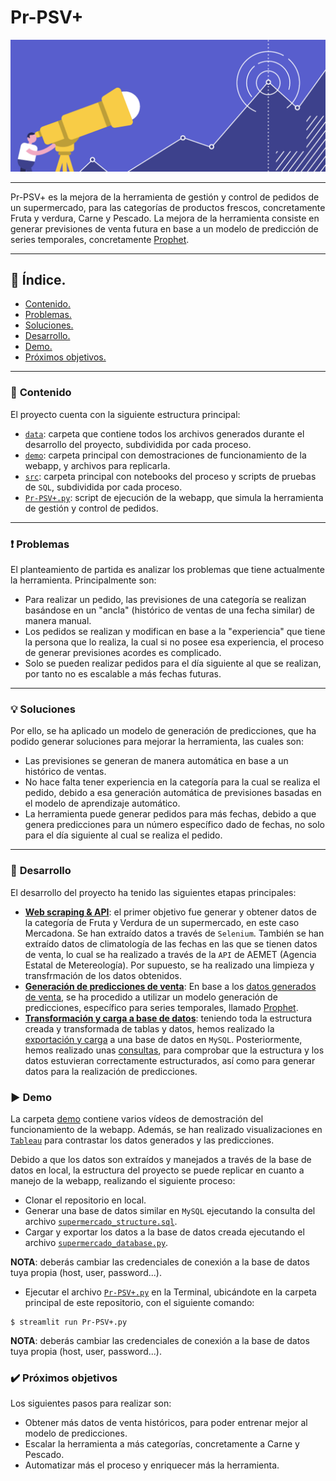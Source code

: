 # **Pr-PSV+**

![portada](https://github.com/dapafer/auto_Pr-PSV/blob/main/images/sales_preds.png)

---

Pr-PSV+ es la mejora de la herramienta de gestión y control de pedidos de un supermercado, para las categorías de productos frescos, concretamente Fruta y verdura, Carne y Pescado. La mejora de la herramienta consiste en generar previsiones de venta futura en base a un modelo de predicción de series temporales, concretamente [Prophet](https://facebook.github.io/prophet/).

---
## 📌 **Índice.**

- [Contenido.](#contenido)
- [Problemas.](#problemas)
- [Soluciones.](#soluciones)
- [Desarrollo.](#desarrollo)
- [Demo.](#demo)
- [Próximos objetivos.](#proximos_objetivos)

---
<a name='contenido'/>

### 📂 **Contenido**

El proyecto cuenta con la siguiente estructura principal:

- [`data`](https://github.com/dapafer/auto_Pr-PSV/tree/main/data): carpeta que contiene todos los archivos generados durante el desarrollo del proyecto, subdividida por cada proceso.
- [`demo`](https://github.com/dapafer/auto_Pr-PSV/tree/main/demo): carpeta principal con demostraciones de funcionamiento de la webapp, y archivos para replicarla.
- [`src`](https://github.com/dapafer/auto_Pr-PSV/tree/main/src): carpeta principal con notebooks del proceso y scripts de pruebas de `SQL`, subdividida por cada proceso.
- [`Pr-PSV+.py`](https://github.com/dapafer/auto_Pr-PSV/blob/main/Pr-PSV%2B.py): script de ejecución de la webapp, que simula la herramienta de gestión y control de pedidos.

---
<a name='problemas'/>

### ❗️ **Problemas**

El planteamiento de partida es analizar los problemas que tiene actualmente la herramienta. Principalmente son:

- Para realizar un pedido, las previsiones de una categoría se realizan basándose en un "ancla" (histórico de ventas de una fecha similar) de manera manual.
- Los pedidos se realizan y modifican en base a la "experiencia" que tiene la persona que lo realiza, la cual si no posee esa experiencia, el proceso de generar previsiones acordes es complicado.
- Solo se pueden realizar pedidos para el día siguiente al que se realizan, por tanto no es escalable a más fechas futuras.

---
<a name='soluciones'/>

### 💡 **Soluciones**

Por ello, se ha aplicado un modelo de generación de predicciones, que ha podido generar soluciones para mejorar la herramienta, las cuales son:

- Las previsiones se generan de manera automática en base a un histórico de ventas.
- No hace falta tener experiencia en la categoría para la cual se realiza el pedido, debido a esa generación automática de previsiones basadas en el modelo de aprendizaje automático.
- La herramienta puede generar pedidos para más fechas, debido a que genera predicciones para un número específico dado de fechas, no solo para el día siguiente al cual se realiza el pedido.

---
<a name='desarrollo'/>

### 📝 **Desarrollo**

El desarrollo del proyecto ha tenido las siguientes etapas principales:

- [**Web scraping & API**](https://github.com/dapafer/auto_Pr-PSV/tree/main/src/scraping): el primer objetivo fue generar y obtener datos de la categoría de Fruta y Verdura de un supermercado, en este caso Mercadona. Se han extraído datos a través de `Selenium`. También se han extraído datos de climatología de las fechas en las que se tienen datos de venta, lo cual se ha realizado a través de la `API` de AEMET (Agencia Estatal de Metereología). Por supuesto, se ha realizado una limpieza y transfrmación de los datos obtenidos.
- [**Generación de predicciones de venta**](https://github.com/dapafer/auto_Pr-PSV/tree/main/src/preds): En base a los [datos generados de venta](https://github.com/dapafer/auto_Pr-PSV/blob/main/src/database/random_data_values_fyv.ipynb), se ha procedido a utilizar un modelo generación de predicciones, específico para series temporales, llamado [Prophet](https://github.com/dapafer/auto_Pr-PSV/blob/main/src/preds/preds_fyv_prevision.ipynb).
- [**Transformación y carga a base de datos**](https://github.com/dapafer/auto_Pr-PSV/tree/main/src/database): teniendo toda la estructura creada y transformada de tablas y datos, hemos realizado la [exportación y carga](https://github.com/dapafer/auto_Pr-PSV/blob/main/src/database/supermercado_database_to_mysql.ipynb) a una base de datos en `MySQL`. Posteriormente, hemos realizado unas [consultas](https://github.com/dapafer/auto_Pr-PSV/blob/main/data/sql/filters.sql), para comprobar que la estructura y los datos estuvieran correctamente estructurados, así como para generar datos para la realización de predicciones.

<a name='demo'/>

### ▶️ **Demo**

La carpeta [demo](https://github.com/dapafer/auto_Pr-PSV/tree/main/demo) contiene varios vídeos de demostración del funcionamiento de la webapp. Además, se han realizado visualizaciones en [`Tableau`](https://public.tableau.com/views/supermercado_16862877278830/supermercado?:language=en-US&publish=yes&:display_count=n&:origin=viz_share_link) para contrastar los datos generados y las predicciones.

Debido a que los datos son extraídos y manejados a través de la base de datos en local, la estructura del proyecto se puede replicar en cuanto a manejo de la webapp, realizando el siguiente proceso:

- Clonar el repositorio en local.
- Generar una base de datos similar en `MySQL` ejecutando la consulta del archivo [`supermercado_structure.sql`](https://github.com/dapafer/auto_Pr-PSV/blob/main/demo/supermercado_structure.sql).
- Cargar y exportar los datos a la base de datos creada ejecutando el archivo [`supermercado_database.py`](https://github.com/dapafer/auto_Pr-PSV/blob/main/demo/supermercado_database.py).

**NOTA**: deberás cambiar las credenciales de conexión a la base de datos tuya propia (host, user, password...).

- Ejecutar el archivo [`Pr-PSV+.py`](https://github.com/dapafer/auto_Pr-PSV/blob/main/Pr-PSV%2B.py) en la Terminal, ubicándote en la carpeta principal de este repositorio, con el siguiente comando:

```
$ streamlit run Pr-PSV+.py
```
**NOTA**: deberás cambiar las credenciales de conexión a la base de datos tuya propia (host, user, password...).

<a name='proximos_objetivos'/>

### ✔️ **Próximos objetivos**

Los siguientes pasos para realizar son:
- Obtener más datos de  venta históricos, para poder entrenar mejor al modelo de predicciones.
- Escalar la herramienta a más categorías, concretamente a Carne y Pescado.
- Automatizar más el proceso y enriquecer más la herramienta.

